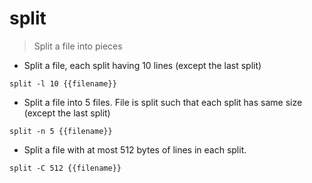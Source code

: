 # split

> Split a file into pieces

- Split a file, each split having 10 lines (except the last split)

`split -l 10 {{filename}}`

- Split a file into 5 files. File is split such that each split has same size (except the last split)

`split -n 5 {{filename}}`

- Split a file with at most 512 bytes of lines in each split.

`split -C 512 {{filename}}`
